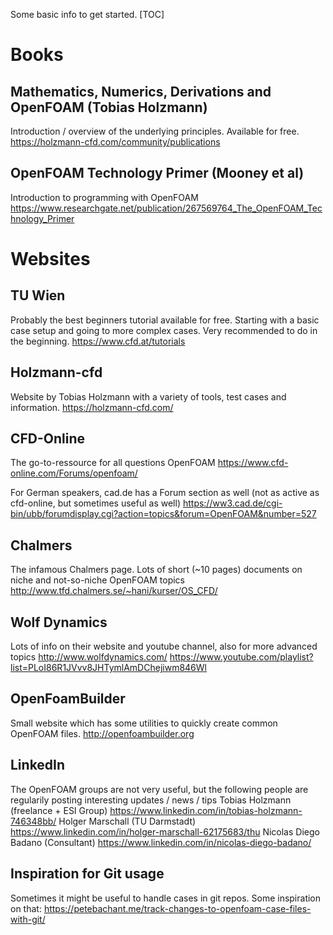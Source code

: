 Some basic info to get started.
[TOC]

# Books
## Mathematics, Numerics, Derivations and OpenFOAM (Tobias Holzmann)
Introduction / overview of the underlying principles. Available for free. 
https://holzmann-cfd.com/community/publications

## OpenFOAM Technology Primer (Mooney et al)
Introduction to programming with OpenFOAM
https://www.researchgate.net/publication/267569764_The_OpenFOAM_Technology_Primer


# Websites
## TU Wien
Probably the best beginners tutorial available for free. Starting with a basic case setup and going to more complex cases. Very recommended to do in the beginning.
https://www.cfd.at/tutorials

## Holzmann-cfd
Website by Tobias Holzmann with a variety of tools, test cases and information.
https://holzmann-cfd.com/

## CFD-Online
The go-to-ressource for all questions OpenFOAM
https://www.cfd-online.com/Forums/openfoam/

For German speakers, cad.de has a Forum section as well (not as active as cfd-online, but sometimes useful as well)
https://ww3.cad.de/cgi-bin/ubb/forumdisplay.cgi?action=topics&forum=OpenFOAM&number=527

## Chalmers
The infamous Chalmers page. Lots of short (~10 pages) documents on niche and not-so-niche OpenFOAM topics
http://www.tfd.chalmers.se/~hani/kurser/OS_CFD/

## Wolf Dynamics
Lots of info on their website and youtube channel, also for more advanced topics
http://www.wolfdynamics.com/
https://www.youtube.com/playlist?list=PLoI86R1JVvv8JHTymlAmDChejiwm846Wl

## OpenFoamBuilder
Small website which has some utilities to quickly create common OpenFOAM files.
http://openfoambuilder.org

## LinkedIn
The OpenFOAM groups are not very useful, but the following people are regularily posting interesting updates / news / tips
Tobias Holzmann (freelance + ESI Group) https://www.linkedin.com/in/tobias-holzmann-746348bb/
Holger Marschall (TU Darmstadt) https://www.linkedin.com/in/holger-marschall-62175683/thu
Nicolas Diego Badano (Consultant) https://www.linkedin.com/in/nicolas-diego-badano/

## Inspiration for Git usage
Sometimes it might be useful to handle cases in git repos. Some inspiration on that:
https://petebachant.me/track-changes-to-openfoam-case-files-with-git/
